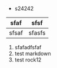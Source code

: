 

 - s24242

|  sfaf|sfsf  |
|--|--|
| sfsaf | sfasfs |

 1. sfafadfsfaf
 2. test markdown
 3. test rock12

<!--stackedit_data:
eyJoaXN0b3J5IjpbMTgyODQyMDYyOSw4ODczMTIyMjIsNDY1OD
AzMzQ3XX0=
-->